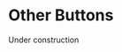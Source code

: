 <script setup>
import {YButtonPrimary} from 'bedrock-ui-vue3'
</script>

# Other Buttons
Under construction

<DemoContainer>
  <div class="flex justify-content-between">
      <YButtonBanner label="Primary"/>
  </div>
</DemoContainer>
